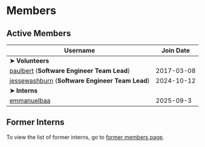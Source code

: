 # Members

## Active Members

|**Username**|**Join Date**|
|------------|-------------|
|**➤ Volunteers**||
|[paulbert](profiles/paulbert.md) (**Software Engineer Team Lead**)| 2017-03-08 |
|[jessewashburn](profiles/jessewashburn.md) (**Software Engineer Team Lead**)|2024-10-12|
|**➤ Interns**||
|[emmanuelbaa](profiles/emmanuelbaa.md)|2025-09-3|

## Former Interns
To view the list of former interns, go to [former members page](vi-former-members.md).